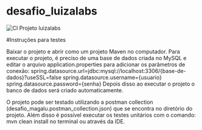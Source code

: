 # desafio_luizalabs

![CI Projeto luizalabs](https://github.com/felipe-barata/desafio_luizalabs/workflows/CI%20Projeto%20luizalabs/badge.svg)


#Instruções para testes

Baixar o projeto e abrir como um projeto Maven no computador.
Para executar o projeto, é preciso de uma base de dados criada no MySQL e editar o arquivo application.properties para adicionar os parâmetros de conexão:
spring.datasource.url=jdbc:mysql://localhost:3306/{base-de-dados}?useSSL=false
spring.datasource.username={usuario}
spring.datasource.password={senha}
Depois disso ao executar o projeto o banco de dados será criado automaticamente.

O projeto pode ser testado utilizando a postman collection (desafio_magalu.postman_collection.json) que se encontra no diretório do projeto.
Além disso é possível executar os testes unitários com o comando: mvn clean install no terminal ou através da IDE.